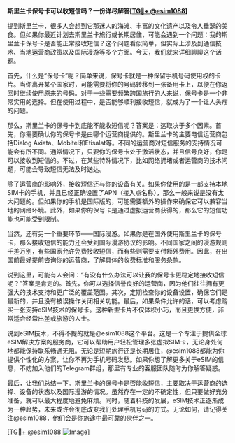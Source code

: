 **斯里兰卡保号卡可以收短信吗？一份详尽解答[[TG💪+ @esim1088](https://t.me/s/esim1088)]**

提到斯里兰卡，很多人会想到它那迷人的海滩、丰富的文化遗产以及令人垂涎的美食。但如果你最近计划去斯里兰卡旅行或长期居住，可能会遇到一个问题：我的斯里兰卡保号卡是否能正常接收短信？这个问题看似简单，但实际上涉及到通信技术、当地运营商政策以及国际漫游等多个方面。今天，我们就来详细聊聊这个话题。

首先，什么是“保号卡”呢？简单来说，保号卡就是一种保留手机号码使用权的卡片。当你离开某个国家时，可能需要将你的号码转移到一张备用卡上，以便在你返回时继续使用原来的号码。对于一些需要频繁跨国旅行的人来说，保号卡是一个非常实用的选择。但在使用过程中，是否能够顺利接收短信，就成为了一个让人头疼的问题。

那么，斯里兰卡的保号卡到底能不能收短信呢？答案是：这取决于多个因素。首先，你需要确认你的保号卡是由哪个运营商提供的。斯里兰卡的主要电信运营商包括Dialog Axiata、Mobitel和Etisalat等。不同的运营商对短信服务的支持情况可能会有所不同。通常情况下，只要你的保号卡处于激活状态，并且信号良好，你是可以接收到短信的。不过，在某些特殊情况下，比如网络拥堵或者运营商的技术问题，可能会导致短信无法及时送达。

除了运营商的影响外，接收短信还与你的设备有关。如果你使用的是一部支持本地SIM卡的手机，并且已经正确设置了APN（接入点名称），那么一般来说是没有太大问题的。但如果你的手机是国际版的，可能需要额外的操作来确保它可以兼容当地的网络环境。此外，如果你的保号卡是通过虚拟运营商获得的，那么它的短信功能也可能受到限制。

当然，还有另一个重要环节——国际漫游。如果你是在国外使用斯里兰卡的保号卡，那么接收短信的能力还会受到国际漫游协议的影响。不同国家之间的漫游规则千差万别，有些国家允许免费接收短信，而有些则需要支付额外费用。因此，在出国前最好提前咨询你的运营商，了解具体的收费标准和服务条款。

说到这里，可能有人会问：“有没有什么办法可以让我的保号卡更稳定地接收短信呢？”答案是肯定的。首先，你可以选择信誉良好的运营商，因为他们往往拥有更强大的技术支持和更广泛的覆盖范围。其次，定期检查你的设备设置，确保它们是最新的，并且没有被误操作关闭相关功能。最后，如果条件允许的话，可以考虑购买一张支持eSIM技术的保号卡。这种新型卡片不仅体积小巧，而且更换方便，非常适合经常出差或旅游的人士。

说到eSIM技术，不得不提的就是@esim1088这个平台。这是一个专注于提供全球eSIM解决方案的服务商，它可以帮助用户轻松管理多张虚拟SIM卡，无论身处何地都能保持联系畅通无阻。无论是短期旅行还是长期居住，@esim1088都能为你提供个性化的方案，让你不再为手机号码发愁。如果你想了解更多关于eSIM的信息，不妨加入他们的Telegram群组，那里有专业的客服团队随时为你解答疑惑。

最后，让我们总结一下。斯里兰卡的保号卡是否能收短信，主要取决于运营商的选择、设备的状态以及国际漫游的情况。虽然存在一定的不确定性，但只要做好充分准备，就可以最大程度地避免麻烦。同时，随着科技的发展，eSIM技术正逐渐成为一种趋势，未来或许会彻底改变我们处理手机号码的方式。无论如何，请记得关注@esim1088，他们会是你旅途中最可靠的伙伴之一。

[[TG💪+ @esim1088](https://t.me/s/esim1088) ![Image](https://i.postimg.cc/4NQfJmqS/Snipaste-2025-05-13-00-14-12.png)]